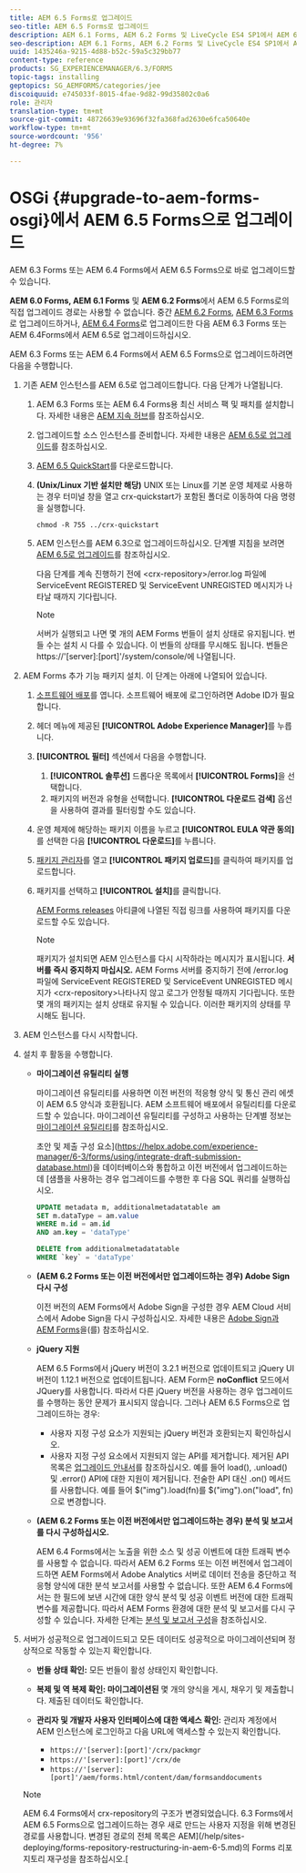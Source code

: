 ```yaml
---
title: AEM 6.5 Forms로 업그레이드
seo-title: AEM 6.5 Forms로 업그레이드
description: AEM 6.1 Forms, AEM 6.2 Forms 및 LiveCycle ES4 SP1에서 AEM 6.3 Forms으로 직접 업그레이드할 수 있습니다.
seo-description: AEM 6.1 Forms, AEM 6.2 Forms 및 LiveCycle ES4 SP1에서 AEM 6.3 Forms으로 직접 업그레이드할 수 있습니다.
uuid: 1435246a-9215-4d88-b52c-59a5c329bb77
content-type: reference
products: SG_EXPERIENCEMANAGER/6.3/FORMS
topic-tags: installing
geptopics: SG_AEMFORMS/categories/jee
discoiquuid: e745033f-8015-4fae-9d82-99d35802c0a6
role: 관리자
translation-type: tm+mt
source-git-commit: 48726639e93696f32fa368fad2630e6fca50640e
workflow-type: tm+mt
source-wordcount: '956'
ht-degree: 7%

---
```



# OSGi {#upgrade-to-aem-forms-osgi}에서 AEM 6.5 Forms으로 업그레이드

AEM 6.3 Forms 또는 AEM 6.4 Forms에서 AEM 6.5 Forms으로 바로 업그레이드할 수 있습니다.

**AEM 6.0 Forms, AEM 6.1 Forms** 및 **AEM 6.2 Forms**&#x200B;에서 AEM 6.5 Forms로의 직접 업그레이드 경로는 사용할 수 없습니다. 중간 [AEM 6.2 Forms](https://helpx.adobe.com/experience-manager/6-2/forms/using/upgrade.html), [AEM 6.3 Forms](https://helpx.adobe.com/experience-manager/6-3/forms/using/upgrade.html)로 업그레이드하거나, [AEM 6.4 Forms](/help/forms/using/upgrade.md)로 업그레이드한 다음 AEM 6.3 Forms 또는 AEM 6.4Forms에서 AEM 6.5로 업그레이드하십시오.

AEM 6.3 Forms 또는 AEM 6.4 Forms에서 AEM 6.5 Forms으로 업그레이드하려면 다음을 수행합니다.

1. 기존 AEM 인스턴스를 AEM 6.5로 업그레이드합니다. 다음 단계가 나열됩니다.

   1. AEM 6.3 Forms 또는 AEM 6.4 Forms용 최신 서비스 팩 및 패치를 설치합니다. 자세한 내용은 [AEM 지속 허브](https://helpx.adobe.com/experience-manager/aem-releases-updates.html)를 참조하십시오.
   1. 업그레이드할 소스 인스턴스를 준비합니다. 자세한 내용은 [AEM 6.5로 업그레이드](/help/sites-deploying/upgrade.md)를 참조하십시오.
   1. [AEM 6.5 QuickStart](/help/sites-deploying/deploy.md#getting%20the%20software)를 다운로드합니다.
   1. **(Unix/Linux 기반 설치만 해당)** UNIX 또는 Linux를 기본 운영 체제로 사용하는 경우 터미널 창을 열고 crx-quickstart가 포함된 폴더로 이동하여 다음 명령을 실행합니다.

      `chmod -R 755 ../crx-quickstart`

   1. AEM 인스턴스를 AEM 6.3으로 업그레이드하십시오. 단계별 지침을 보려면 [AEM 6.5로 업그레이드](/help/sites-deploying/upgrade.md)를 참조하십시오.

      다음 단계를 계속 진행하기 전에 &lt;crx-repository>/error.log 파일에 ServiceEvent REGISTERED 및 ServiceEvent UNREGISTED 메시지가 나타날 때까지 기다립니다.

      >[!NOTE]
      >
      >서버가 실행되고 나면 몇 개의 AEM Forms 번들이 설치 상태로 유지됩니다. 번들 수는 설치 시 다를 수 있습니다. 이 번들의 상태를 무시해도 됩니다. 번들은 https://&#39;[server]:[port]&#39;/system/console/에 나열됩니다.

1. AEM Forms 추가 기능 패키지 설치. 이 단계는 아래에 나열되어 있습니다.

   1. [소프트웨어 배포](https://experience.adobe.com/downloads)를 엽니다. 소프트웨어 배포에 로그인하려면 Adobe ID가 필요합니다.
   1. 헤더 메뉴에 제공된 **[!UICONTROL Adobe Experience Manager]**&#x200B;를 누릅니다.
   1. **[!UICONTROL 필터]** 섹션에서 다음을 수행합니다.
      1. **[!UICONTROL 솔루션]** 드롭다운 목록에서 **[!UICONTROL Forms]**&#x200B;을 선택합니다.
      1. 패키지의 버전과 유형을 선택합니다. **[!UICONTROL 다운로드 검색]** 옵션을 사용하여 결과를 필터링할 수도 있습니다.
   1. 운영 체제에 해당하는 패키지 이름을 누르고 **[!UICONTROL EULA 약관 동의]**&#x200B;를 선택한 다음 **[!UICONTROL 다운로드]**&#x200B;를 누릅니다.
   1. [패키지 관리자](https://docs.adobe.com/content/help/ko-KR/experience-manager-65/administering/contentmanagement/package-manager.html)를 열고 **[!UICONTROL 패키지 업로드]**&#x200B;를 클릭하여 패키지를 업로드합니다.
   1. 패키지를 선택하고 **[!UICONTROL 설치]**&#x200B;를 클릭합니다.

      [AEM Forms releases](https://helpx.adobe.com/kr/aem-forms/kb/aem-forms-releases.html) 아티클에 나열된 직접 링크를 사용하여 패키지를 다운로드할 수도 있습니다.

      >[!NOTE]
      >
      >패키지가 설치되면 AEM 인스턴스를 다시 시작하라는 메시지가 표시됩니다. **서버를 즉시 중지하지 마십시오.** AEM Forms 서버를 중지하기 전에 /error.log 파일에 ServiceEvent REGISTERED 및 ServiceEvent UNREGISTED 메시지가  &lt;crx-repository>나타나지 않고 로그가 안정될 때까지 기다립니다. 또한 몇 개의 패키지는 설치 상태로 유지될 수 있습니다. 이러한 패키지의 상태를 무시해도 됩니다.

1. AEM 인스턴스를 다시 시작합니다.

1. 설치 후 활동을 수행합니다.

   * **마이그레이션 유틸리티 실행**

      마이그레이션 유틸리티를 사용하면 이전 버전의 적응형 양식 및 통신 관리 에셋이 AEM 6.5 양식과 호환됩니다. AEM 소프트웨어 배포에서 유틸리티를 다운로드할 수 있습니다. 마이그레이션 유틸리티를 구성하고 사용하는 단계별 정보는 [마이그레이션 유틸리티](../../forms/using/migration-utility.md)를 참조하십시오.

      초안 및 제출 구성 요소](https://helpx.adobe.com/experience-manager/6-3/forms/using/integrate-draft-submission-database.html)을 데이터베이스와 통합하고 이전 버전에서 업그레이드하는 데 [샘플을 사용하는 경우 업그레이드를 수행한 후 다음 SQL 쿼리를 실행하십시오.

      ```sql
      UPDATE metadata m, additionalmetadatatable am
      SET m.dataType = am.value
      WHERE m.id = am.id
      AND am.key = 'dataType'
      ```

      ```sql
      DELETE from additionalmetadatatable
      WHERE `key` = 'dataType'
      ```

   * **(AEM 6.2 Forms 또는 이전 버전에서만 업그레이드하는 경우) Adobe Sign 다시 구성**

      이전 버전의 AEM Forms에서 Adobe Sign을 구성한 경우 AEM Cloud 서비스에서 Adobe Sign을 다시 구성하십시오. 자세한 내용은 [Adobe Sign과 AEM Forms](../../forms/using/adobe-sign-integration-adaptive-forms.md)을(를) 참조하십시오.

   * **jQuery 지원**

      AEM 6.5 Forms에서 jQuery 버전이 3.2.1 버전으로 업데이트되고 jQuery UI 버전이 1.12.1 버전으로 업데이트됩니다. AEM Form은 **noConflict** 모드에서 JQuery를 사용합니다. 따라서 다른 jQuery 버전을 사용하는 경우 업그레이드를 수행하는 동안 문제가 표시되지 않습니다. 그러나 AEM 6.5 Forms으로 업그레이드하는 경우:

      * 사용자 지정 구성 요소가 지원되는 jQuery 버전과 호환되는지 확인하십시오.
      * 사용자 지정 구성 요소에서 지원되지 않는 API를 제거합니다. 제거된 API 목록은 [업그레이드 안내서](https://jquery.com/upgrade-guide/3.0/)를 참조하십시오. 예를 들어 load(), .unload() 및 .error() API에 대한 지원이 제거됩니다. 전술한 API 대신 .on() 메서드를 사용합니다. 예를 들어 $(&quot;img&quot;).load(fn)를 $(&quot;img&quot;).on(&quot;load&quot;, fn)으로 변경합니다.
   * **(AEM 6.2 Forms 또는 이전 버전에서만 업그레이드하는 경우) 분석 및 보고서를 다시 구성하십시오.**

      AEM 6.4 Forms에서는 노출을 위한 소스 및 성공 이벤트에 대한 트래픽 변수를 사용할 수 없습니다. 따라서 AEM 6.2 Forms 또는 이전 버전에서 업그레이드하면 AEM Forms에서 Adobe Analytics 서버로 데이터 전송을 중단하고 적응형 양식에 대한 분석 보고서를 사용할 수 없습니다. 또한 AEM 6.4 Forms에서는 한 필드에 보낸 시간에 대한 양식 분석 및 성공 이벤트 버전에 대한 트래픽 변수를 제공합니다. 따라서 AEM Forms 환경에 대한 분석 및 보고서를 다시 구성할 수 있습니다. 자세한 단계는 [분석 및 보고서 구성](../../forms/using/configure-analytics-forms-documents.md)을 참조하십시오.


1. 서버가 성공적으로 업그레이드되고 모든 데이터도 성공적으로 마이그레이션되며 정상적으로 작동할 수 있는지 확인합니다.

   * **번들 상태 확인:** 모든 번들이 활성 상태인지 확인합니다.
   * **복제 및 역 복제 확인: 마이그레이션된** 몇 개의 양식을 게시, 채우기 및 제출합니다. 제출된 데이터도 확인합니다.
   * **관리자 및 개발자 사용자 인터페이스에 대한 액세스 확인:** 관리자 계정에서 AEM 인스턴스에 로그인하고 다음 URL에 액세스할 수 있는지 확인합니다.

      * `https://'[server]:[port]'/crx/packmgr`
      * `https://'[server]:[port]'/crx/de`
      * `https://'[server]:[port]'/aem/forms.html/content/dam/formsanddocuments`

   >[!NOTE]
   AEM 6.4 Forms에서 crx-repository의 구조가 변경되었습니다. 6.3 Forms에서 AEM 6.5 Forms으로 업그레이드하는 경우 새로 만드는 사용자 지정을 위해 변경된 경로를 사용합니다. 변경된 경로의 전체 목록은 AEM](/help/sites-deploying/forms-repository-restructuring-in-aem-6-5.md)의 Forms 리포지토리 재구성을 참조하십시오.[

